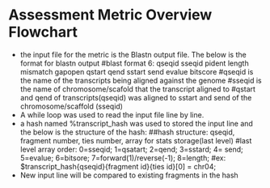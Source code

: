# Assessment Metric Overview Flowchart

- the input file for the metric is the Blastn output file. The below is the format for blastn output 
  #blast format 6: qseqid sseqid pident length mismatch gapopen qstart qend sstart send evalue bitscore
  #qseqid is the name of the transcripts being aligned against the genome
  #sseqid is the name of chromosome/scafold that the transcript aligned to
  #qstart and qend of transcripts(qseqid) was aligned to sstart and send of the chromosome/scaffold (sseqid) 
- A while loop was used to read the input file line by line.  
- a hash named %transcript_hash was used to stored the input line and the below is the structure of the hash:
  ##hash structure: qseqid, fragment number, ties number, array for stats storage(last level)
  #last level array order: 0=sseqid; 1=qsatart; 2=qend; 3=sstard; 4= send; 5=evalue; 6=bitsore; 7=forward(1)/reverse(-1); 8=length;
  #ex: $transcript_hash{qseqid}{fragment id}{ties id}[0] = chr04;
- New input line will be compared to existing fragments in the hash 
